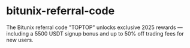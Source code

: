 # bitunix-referral-code
The Bitunix referral code "TOPTOP" unlocks exclusive 2025 rewards — including a 5500 USDT signup bonus and up to 50% off trading fees for new users.
